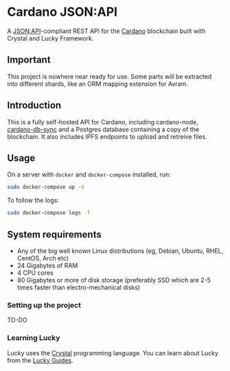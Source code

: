 # Cardano JSON:API

A [JSON:API](https://jsonapi.org/)-compliant REST API for the
[Cardano](https://cardano.org/) blockchain built with Crystal and Lucky
Framework.

## Important
This project is nowhere near ready for use. Some parts will be extracted into
different shards, like an ORM mapping extension for Avram.

## Introduction
This is a fully self-hosted API for Cardano, including cardano-node,
[cardano-db-sync](https://github.com/input-output-hk/cardano-db-sync) and a
Postgres database containing a copy of the blockchain. It also includes IPFS 
endpoints to upload and retreive files.

## Usage
On a server with `docker` and `docker-compose` installed, run:

```bash
sudo docker-compose up -d
```

To follow the logs:

```bash
sudo docker-compose logs -f
```

## System requirements
- Any of the big well known Linux distributions (eg, Debian, Ubuntu, RHEL, CentOS, Arch etc)
- 24 Gigabytes of RAM
- 4 CPU cores
- 80 Gigabytes or more of disk storage (preferably SSD which are 2-5 times faster than electro-mechanical disks)

### Setting up the project
TO-DO

### Learning Lucky
Lucky uses the [Crystal](https://crystal-lang.org) programming language. You can
learn about Lucky from the
[Lucky Guides](https://luckyframework.org/guides/getting-started/why-lucky).
